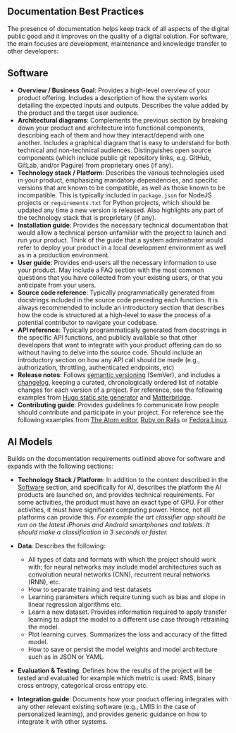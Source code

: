 ## Documentation Best Practices

The presence of documentation helps keep track of all aspects of the digital public good and it improves on the quality of a digital solution. For software, the main focuses are development, maintenance and knowledge transfer to other developers:

## Software

* **Overview / Business Goal**: Provides a high-level overview of your product offering. Includes a description of how the system works detailing the expected inputs and outputs. Describes the value added by the product and the target user audience.
* **Architectural diagrams**: Complements the previous section by breaking down your product and architecture into functional components, describing each of them and how they interact/depend with one another. Includes a graphical diagram that is easy to understand for both technical and non-technical audiences. Distinguishes open source components (which include public git repository links, e.g. GitHub, GitLab, and/or Pagure) from proprietary ones (if any).
* **Technology stack / Platform**: Describes the various technologies used in your product, emphasizing mandatory dependencies, and specific versions that are known to be compatible, as well as those known to be incompatible. This is typically included in `package.json` for NodeJS projects or `requirements.txt` for Python projects, which should be updated any time a new version is released. Also highlights any part of the technology stack that is proprietary (if any). 
* **Installation guide**: Provides the necessary technical documentation that would allow a technical person unfamiliar with the project to launch and run your product. Think of the guide that a system administrator would refer to deploy your product in a local development environment as well as in a production environment.  
* **User guide**: Provides end-users all the necessary information to use your product. May include a FAQ section with the most common questions that you have collected from your existing users, or that you anticipate from your users. 
* **Source code reference**: Typically programmatically generated from docstrings included in the source code preceding each function. It is always recommended to include an introductory section that describes how the code is structured at a high-level to ease the process of a potential contributor to navigate your codebase.
* **API reference**: Typically programmatically generated from docstrings in the specific API functions, and publicly available so that other developers that want to integrate with your product offering can do so without having to delve into the source code. Should include an introductory section on how any API call should be made (e.g., authorization, throttling, authenticated endpoints, etc)
* **Release notes**: Follows [semantic versioning](https://semver.org/) (SemVer), and includes a [changelog](https://keepachangelog.com/), keeping a curated, chronologically ordered list of notable changes for each version of a project. For reference, see the following examples from [Hugo static site generator](https://github.com/gohugoio/hugo/releases) and [Matterbridge](https://github.com/42wim/matterbridge/releases).
* **Contributing guide**: Provides guidelines to communicate how people should contribute and participate in your project. For reference see the following examples from [The Atom editor](https://github.com/atom/atom/blob/master/CONTRIBUTING.md), [Ruby on Rails](https://github.com/rails/rails/blob/master/CONTRIBUTING.md) or [Fedora Linux](https://fedoraproject.org/wiki/Join). 

## AI Models

Builds on the documentation requirements outlined above for software and expands with the following sections:

* **Technology Stack / Platform**: In addition to the content described in the [Software](#Software) section, and specifically for AI, describes the platform the AI products are launched on, and provides technical requirements. For some activities, the product must have an exact type of GPU. For other activities, it must have significant computing power. Hence, not all platforms can provide this. _For example the art classifier app should be run on the latest iPhones and Android smartphones and tablets. It should make a classification in 3 seconds or faster._

* **Data**: Describes the following: 
  * All types of data and formats with which the project should work with; for neural networks may include model architectures such as convolution neural networks (CNN), recurrent neural networks (RNN), etc.
  * How to separate training and test datasets
  * Learning parameters which require tuning such as bias and slope in linear regression algorithms etc.
  * Learn a new dataset. Provides information required to apply transfer learning to adapt the model to a different use case through retraining the model.
  * Plot learning curves. Summarizes the loss and accuracy of the fitted model.
  * How to save or persist the model weights and model architecture such as in JSON or YAML.

* **Evaluation & Testing**: Defines how the results of the project will be tested and evaluated for example which metric is used: RMS, binary cross entropy, categorical cross entropy etc.

* **Integration guide**: Documents how your product offering integrates with any other relevant existing software (e.g., LMIS in the case of personalized learning), and provides generic guidance on how to integrate it with other systems.
